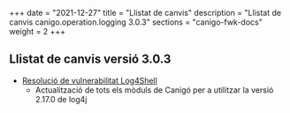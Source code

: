 +++
date        = "2021-12-27"
title       = "Llistat de canvis"
description = "Llistat de canvis canigo.operation.logging 3.0.3"
sections    = "canigo-fwk-docs"
weight		= 2
+++

## Llistat de canvis versió 3.0.3

- [Resolució de vulnerabilitat Log4Shell](/noticies/2021-12-27-CAN-actualitzacio-canigo-3_4_9_3_6_3/)
   - Actualització de tots els mòduls de Canigó per a utilitzar la versió 2.17.0 de log4j
